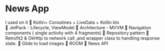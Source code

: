 # News App 

 I used on it
🧪 Kotlin+ Coroutines + LiveData + Kotlin ktx   
🧪 JetPack - Lifecycle, ViewModel
🧪 Architecture - MVVM
🧪 Navigation components ( single activity with 4 fragments)
🧪 Repository pattern
🧪 Retrofit2 & OkHttp to network call ,and wrapper class to
   handling response state.
🧪 Glide to load images
🧪 ROOM
🧪 News API
